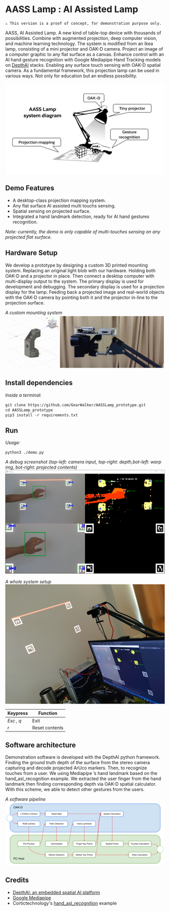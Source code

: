 # AASS Lamp : AI Assisted Lamp

    ⚠ This version is a proof of concept, for demonstration purpose only.

AASS, AI Assisted Lamp. A new kind of table-top device with thousands of possibilities. Combine with augmented projection, deep computer vision, and machine learning technology. The system is modified from an Ikea lamp, consisting of a mini projector and OAK-D camera. Project an image of a computer graphic to any flat surface as a canvas. Enhance control with an AI hand gesture recognition with Google Mediapipe Hand Tracking models on [DepthAI](https://docs.luxonis.com/en/gen2/) stacks. Enabling any surface touch sensing with OAK-D spatial camera. As a fundamental framework, this projection lamp can be used in various ways. Not only for education but an endless possibility.

![System Overview](imgs/img_overview.jpg)

## Demo Features
* A desktop-class projection mapping system. 
* Any flat surface AI assisted multi touchs sensing.
* Spatial sensing on projected surface.
* Integrated a hand landmark detection, ready for AI hand gestures recognition.

*Note: currently, the demo is only capable of multi-touches sensing on any projected flat surface.*

## Hardware Setup
We develop a prototype by designing a custom 3D printed mounting system. Replacing an original light blob with our hardware. Holding both OAK-D and a projector in place. Then connect a desktop computer with multi-display output to the system. The primary display is used for development and debugging. The secondary display is used for a projection display for the lamp. Feeding back a projected image and real-world objects with the OAK-D camera by pointing both it and the projector in-line to the projection surface.

*A custom mounting system*  
![mounting system](imgs/img_mount.jpg)

## Install dependencies

*Inside a terminal:*
```
git clone https://github.com/GearWalker/AASSLamp_prototype.git
cd AASSLamp_prototype
pip3 install -r requirements.txt
```

## Run

*Usage:*
```
python3 ./demo.py
```

*A debug screenshot (top-left: camera input, top-right: depth,bot-left: warp img, bot-right: projected contents)*  
![Demonstration screenshot](imgs/img_debug.png)

*A whole system setup*  
![Demonstration screenshot](imgs/img_setup.jpg)

|Keypress|Function|
|-|-|
|*Esc , q*|Exit|
|*r*|Reset contents|

## Software architecture
Demonstration software is developed with the DepthAI python framework. Finding the ground truth depth of the surface from the stereo camera capturing and decode projected ArUco markers. Then, to recognize touches from a user. We using Mediapipe ’s hand landmark based on the hand_asl_recognition example. We extracted the user finger from the hand landmark then finding corresponding depth via OAK-D spatial calculator. With this scheme, we able to detect other gestures from the users.

*A software pipeline*
![software pipeline](imgs/img_pipeline.png)

## Credits
* [DepthAI: an embedded spatial AI platform](https://www.luxonis.com/)
* [Google Mediapipe](https://github.com/google/mediapipe)
* Cortictechnology's [hand_asl_recognition](https://github.com/cortictechnology/hand_asl_recognition) example
